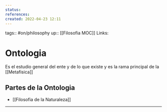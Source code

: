 ```yaml
---
status:
references:
created: 2022-04-23 12:11
---
```

tags:: #on/philosophy 
up:: [[Filosofia MOC]]
Links: 
# Ontologia
Es el estudio general del ente y de lo que existe y es la rama principal de la [[Metafisica]]

## Partes de la Ontologia
- [[Filosofia de la Naturaleza]]
___
